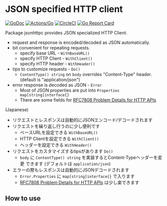 # JSON specified HTTP client

[![GoDoc](https://godoc.org/github.com/koron-go/jsonhttpc?status.svg)](https://godoc.org/github.com/koron-go/jsonhttpc)
[![Actions/Go](https://github.com/koron-go/jsonhttpc/workflows/Go/badge.svg)](https://github.com/koron-go/jsonhttpc/actions?query=workflow%3AGo)
[![CircleCI](https://img.shields.io/circleci/project/github/koron-go/jsonhttpc/master.svg)](https://circleci.com/gh/koron-go/jsonhttpc/tree/master)
[![Go Report Card](https://goreportcard.com/badge/github.com/koron-go/jsonhttpc)](https://goreportcard.com/report/github.com/koron-go/jsonhttpc)

Package jsonhttpc provides JSON specialized HTTP Client.

*   request and response is encoded/decoded as JSON automatically.
*   bit convenient for repeating requests.
    *   specify base URL - `WithBaseURL()`
    *   specify HTTP Client - `WithClient()`
    *   specify HTTP header - `WithHeader()`
*   tips to customize requests - `Do()`
    *   `ContentType() string` on `body` overrides "Content-Type" header.
        (default is "application/json")
*   error response is decoded as JSON - `Error`
    *   Most of JSON properties are put into
        `Properties map[string]interface{}`
    *   There are some fields for
        [RFC7808 Problem Details for HTTP APIs][rfc7808]

(Japanese)

*   リクエストとレスポンスは自動的にJSONエンコード/デコードされます
*   リクエストを繰り返し行うのに少し便利です
    *   ベースURLを設定できる `WithBaseURL()`
    *   HTTP Clientを設定できる `WithClient()`
    *   ヘッダーを設定できる `WithHeader()`
*   リクエストをカスタマイズするtipsがあります `Do()` 
    *   `body` に `ContentType() string` を実装するとContent-Typeヘッダーを変更
        できます (デフォルトは `application/json`)
*   エラーの際もレスポンスは自動的にJSONデコードされます
    *   `Error.Properties` に `map[string]interface{}` で入ります
    *   [RFC7808 Problem Details for HTTP APIs][rfc7808] は少し楽できます

## How to use

[rfc7808]:https://tools.ietf.org/html/rfc7807
